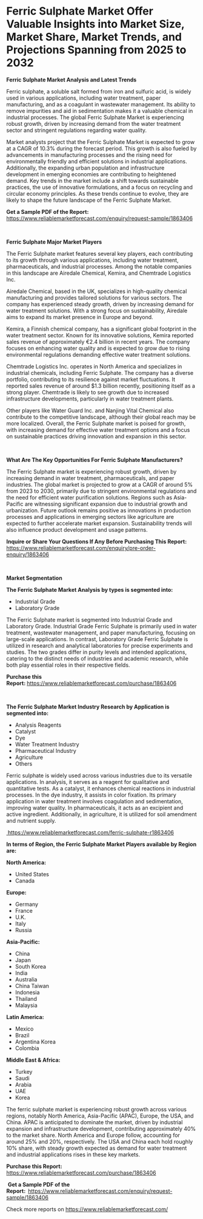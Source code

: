 <p><h1>Ferric Sulphate Market Offer Valuable Insights into Market Size, Market Share, Market Trends, and Projections Spanning from 2025 to 2032</h1></p><p><strong>Ferric Sulphate Market Analysis and Latest Trends</strong></p>
<p><p>Ferric sulphate, a soluble salt formed from iron and sulfuric acid, is widely used in various applications, including water treatment, paper manufacturing, and as a coagulant in wastewater management. Its ability to remove impurities and aid in sedimentation makes it a valuable chemical in industrial processes. The global Ferric Sulphate Market is experiencing robust growth, driven by increasing demand from the water treatment sector and stringent regulations regarding water quality. </p><p>Market analysts project that the Ferric Sulphate Market is expected to grow at a CAGR of 10.3% during the forecast period. This growth is also fueled by advancements in manufacturing processes and the rising need for environmentally friendly and efficient solutions in industrial applications. Additionally, the expanding urban population and infrastructure development in emerging economies are contributing to heightened demand. Key trends in the market include a shift towards sustainable practices, the use of innovative formulations, and a focus on recycling and circular economy principles. As these trends continue to evolve, they are likely to shape the future landscape of the Ferric Sulphate Market.</p></p>
<p><strong>Get a Sample PDF of the Report:&nbsp;</strong> <a href="https://www.reliablemarketforecast.com/enquiry/request-sample/1863406?utm_campaign=2866&utm_medium=2&utm_source=Github&utm_content=ia&utm_term=01042025&utm_id=ferric-sulphate">https://www.reliablemarketforecast.com/enquiry/request-sample/1863406</a></p>
<p>&nbsp;</p>
<p><strong>Ferric Sulphate Major Market Players</strong></p>
<p><p>The Ferric Sulphate market features several key players, each contributing to its growth through various applications, including water treatment, pharmaceuticals, and industrial processes. Among the notable companies in this landscape are Airedale Chemical, Kemira, and Chemtrade Logistics Inc.</p><p>Airedale Chemical, based in the UK, specializes in high-quality chemical manufacturing and provides tailored solutions for various sectors. The company has experienced steady growth, driven by increasing demand for water treatment solutions. With a strong focus on sustainability, Airedale aims to expand its market presence in Europe and beyond.</p><p>Kemira, a Finnish chemical company, has a significant global footprint in the water treatment sector. Known for its innovative solutions, Kemira reported sales revenue of approximately €2.4 billion in recent years. The company focuses on enhancing water quality and is expected to grow due to rising environmental regulations demanding effective water treatment solutions.</p><p>Chemtrade Logistics Inc. operates in North America and specializes in industrial chemicals, including Ferric Sulphate. The company has a diverse portfolio, contributing to its resilience against market fluctuations. It reported sales revenue of around $1.3 billion recently, positioning itself as a strong player. Chemtrade is likely to see growth due to increased infrastructure developments, particularly in water treatment plants.</p><p>Other players like Water Guard Inc. and Nanjing Vital Chemical also contribute to the competitive landscape, although their global reach may be more localized. Overall, the Ferric Sulphate market is poised for growth, with increasing demand for effective water treatment options and a focus on sustainable practices driving innovation and expansion in this sector.</p></p>
<p>&nbsp;</p>
<p><strong>What Are The Key Opportunities For Ferric Sulphate Manufacturers?</strong></p>
<p><p>The Ferric Sulphate market is experiencing robust growth, driven by increasing demand in water treatment, pharmaceuticals, and paper industries. The global market is projected to grow at a CAGR of around 5% from 2023 to 2030, primarily due to stringent environmental regulations and the need for efficient water purification solutions. Regions such as Asia-Pacific are witnessing significant expansion due to industrial growth and urbanization. Future outlook remains positive as innovations in production processes and applications in emerging sectors like agriculture are expected to further accelerate market expansion. Sustainability trends will also influence product development and usage patterns.</p></p>
<p><strong>Inquire or Share Your Questions If Any Before Purchasing This Report:</strong> <a href="https://www.reliablemarketforecast.com/enquiry/pre-order-enquiry/1863406?utm_campaign=2866&utm_medium=2&utm_source=Github&utm_content=ia&utm_term=01042025&utm_id=ferric-sulphate">https://www.reliablemarketforecast.com/enquiry/pre-order-enquiry/1863406</a></p>
<p>&nbsp;</p>
<p><strong>Market Segmentation</strong></p>
<p><strong>The Ferric Sulphate Market Analysis by types is segmented into:</strong></p>
<p><ul><li>Industrial Grade</li><li>Laboratory Grade</li></ul></p>
<p><p>The Ferric Sulphate market is segmented into Industrial Grade and Laboratory Grade. Industrial Grade Ferric Sulphate is primarily used in water treatment, wastewater management, and paper manufacturing, focusing on large-scale applications. In contrast, Laboratory Grade Ferric Sulphate is utilized in research and analytical laboratories for precise experiments and studies. The two grades differ in purity levels and intended applications, catering to the distinct needs of industries and academic research, while both play essential roles in their respective fields.</p></p>
<p><strong>Purchase this Report:&nbsp;</strong><a href="https://www.reliablemarketforecast.com/purchase/1863406?utm_campaign=2866&utm_medium=2&utm_source=Github&utm_content=ia&utm_term=01042025&utm_id=ferric-sulphate">https://www.reliablemarketforecast.com/purchase/1863406</a></p>
<p>&nbsp;</p>
<p><strong>The Ferric Sulphate Market Industry Research by Application is segmented into:</strong></p>
<p><ul><li>Analysis Reagents</li><li>Catalyst</li><li>Dye</li><li>Water Treatment Industry</li><li>Pharmaceutical Industry</li><li>Agriculture</li><li>Others</li></ul></p>
<p><p>Ferric sulphate is widely used across various industries due to its versatile applications. In analysis, it serves as a reagent for qualitative and quantitative tests. As a catalyst, it enhances chemical reactions in industrial processes. In the dye industry, it assists in color fixation. Its primary application in water treatment involves coagulation and sedimentation, improving water quality. In pharmaceuticals, it acts as an excipient and active ingredient. Additionally, in agriculture, it is utilized for soil amendment and nutrient supply.</p></p>
<p><a href="https://www.reliablemarketforecast.com/ferric-sulphate-r1863406?utm_campaign=2866&utm_medium=2&utm_source=Github&utm_content=ia&utm_term=01042025&utm_id=ferric-sulphate">&nbsp;https://www.reliablemarketforecast.com/ferric-sulphate-r1863406</a></p>
<p><strong>In terms of Region, the Ferric Sulphate Market Players available by Region are:</strong></p>
<p>
    <p> <strong> North America: </strong>
        <ul>
            <li>United States</li>
            <li>Canada</li>
        </ul>
        </p> 
    <p> <strong> Europe: </strong>
        <ul>
            <li>Germany</li>
            <li>France</li>
            <li>U.K.</li>
            <li>Italy</li>
            <li>Russia</li>
        </ul>
        </p> 
    <p> <strong> Asia-Pacific: </strong>
        <ul>
            <li>China</li>
            <li>Japan</li>
            <li>South Korea</li>
            <li>India</li>
            <li>Australia</li>
            <li>China Taiwan</li>
            <li>Indonesia</li>
            <li>Thailand</li>
            <li>Malaysia</li>
        </ul>
        </p> 
    <p> <strong> Latin America: </strong>
        <ul>
            <li>Mexico</li>
            <li>Brazil</li>
            <li>Argentina Korea</li>
            <li>Colombia</li>
        </ul>
        </p> 
    <p> <strong> Middle East & Africa: </strong>
        <ul>
            <li>Turkey</li>
            <li>Saudi</li>
            <li>Arabia</li>
            <li>UAE</li>
            <li>Korea</li>
        </ul>
    </p>
    </p>
<p><p>The ferric sulphate market is experiencing robust growth across various regions, notably North America, Asia-Pacific (APAC), Europe, the USA, and China. APAC is anticipated to dominate the market, driven by industrial expansion and infrastructure development, contributing approximately 40% to the market share. North America and Europe follow, accounting for around 25% and 20%, respectively. The USA and China each hold roughly 10% share, with steady growth expected as demand for water treatment and industrial applications rises in these key markets.</p></p>
<p><strong>Purchase this Report: </strong><a href="https://www.reliablemarketforecast.com/purchase/1863406?utm_campaign=2866&utm_medium=2&utm_source=Github&utm_content=ia&utm_term=01042025&utm_id=ferric-sulphate">https://www.reliablemarketforecast.com/purchase/1863406</a></p>
<p>&nbsp;<strong>Get a Sample PDF of the Report:&nbsp;&nbsp;</strong><a href="https://www.reliablemarketforecast.com/enquiry/request-sample/1863406?utm_campaign=2866&utm_medium=2&utm_source=Github&utm_content=ia&utm_term=01042025&utm_id=ferric-sulphate">https://www.reliablemarketforecast.com/enquiry/request-sample/1863406</a></p>
<p><strong></strong></p>
<p>Check more reports on <a href="https://www.reliablemarketforecast.com/?utm_campaign=2866&utm_medium=2&utm_source=Github&utm_content=ia&utm_term=01042025&utm_id=ferric-sulphate">https://www.reliablemarketforecast.com/</a></p>